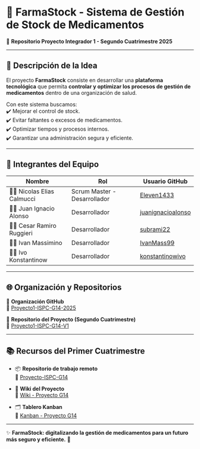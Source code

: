 # 💊 FarmaStock - Sistema de Gestión de Stock de Medicamentos  


📌 **Repositorio Proyecto Integrador 1 - Segundo Cuatrimestre 2025**  

---


## 📝 Descripción de la Idea  
El proyecto **FarmaStock** consiste en desarrollar una **plataforma tecnológica** que permita **controlar y optimizar los procesos de gestión de medicamentos** dentro de una organización de salud.  

Con este sistema buscamos:  
✔️ Mejorar el control de stock.  
✔️ Evitar faltantes o excesos de medicamentos.  
✔️ Optimizar tiempos y procesos internos.  
✔️ Garantizar una administración segura y eficiente.  

---

## 👥 Integrantes del Equipo  

| Nombre | Rol | Usuario GitHub |
|--------|------|----------------|
| 🧑‍💻 Nicolas Elias Calmucci | Scrum Master - Desarrollador | [Eleven1433](https://github.com/Eleven1433) |
| 👨‍💻 Juan Ignacio Alonso | Desarrollador | [juanignacioalonso](https://github.com/juanignacioalonso) |
| 👨‍💻 Cesar Ramiro Ruggieri | Desarrollador | [subrami22](https://github.com/subrami22) |
| 👨‍💻 Ivan Massimino | Desarrollador | [IvanMass99](https://github.com/IvanMass99) |
| 👨‍💻 Ivo Konstantinow | Desarrollador | [konstantinowivo](https://github.com/konstantinowivo) |

---

## 🌐 Organización y Repositorios  

📂 **Organización GitHub**  
🔗 [Proyecto1-ISPC-G14-2025](https://github.com/Proyecto1-ISPC-G14-2025)  

📂 **Repositorio del Proyecto (Segundo Cuatrimestre)**  
🔗 [Proyecto1-ISPC-G14-V1](https://github.com/Proyecto1-ISPC-G14-2025/Proyecto1-ISPC-G14-V1)  

---


## 📚 Recursos del Primer Cuatrimestre  


- 📦 **Repositorio de trabajo remoto**  
  🔗 [Proyecto-ISPC-G14](https://github.com/Eleven1433/Proyecto-ISPC-G14.git)  

- 📖 **Wiki del Proyecto**  
  🔗 [Wiki - Proyecto G14](https://github.com/Eleven1433/Proyecto-ISPC-G14/wiki)  

- 🗂️ **Tablero Kanban**  
  🔗 [Kanban - Proyecto G14](https://github.com/users/Eleven1433/projects/1)  

---

✨ **FarmaStock: digitalizando la gestión de medicamentos para un futuro más seguro y eficiente.** 🚀  
